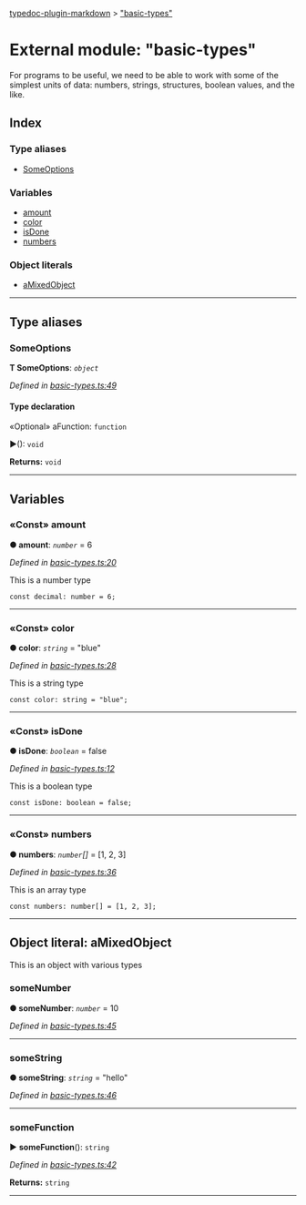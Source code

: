 [typedoc-plugin-markdown](../README.md) > ["basic-types"](../modules/_basic_types_.md)



# External module: "basic-types"


For programs to be useful, we need to be able to work with some of the simplest units of data: numbers, strings, structures, boolean values, and the like.

## Index

### Type aliases

* [SomeOptions](_basic_types_.md#someoptions)


### Variables

* [amount](_basic_types_.md#amount)
* [color](_basic_types_.md#color)
* [isDone](_basic_types_.md#isdone)
* [numbers](_basic_types_.md#numbers)


### Object literals

* [aMixedObject](_basic_types_.md#amixedobject)



---
## Type aliases
<a id="someoptions"></a>

###  SomeOptions

**Τ SomeOptions**:  *`object`* 

*Defined in [basic-types.ts:49](https://github.com/tgreyjs/typedoc-plugin-markdown/blob/bb94e89/tests/src/basic-types.ts#L49)*


#### Type declaration




«Optional»  aFunction: `function`




►(): `void`





**Returns:** `void`







___


## Variables
<a id="amount"></a>

### «Const» amount

**●  amount**:  *`number`*  = 6

*Defined in [basic-types.ts:20](https://github.com/tgreyjs/typedoc-plugin-markdown/blob/bb94e89/tests/src/basic-types.ts#L20)*



This is a number type

    const decimal: number = 6;




___

<a id="color"></a>

### «Const» color

**●  color**:  *`string`*  = "blue"

*Defined in [basic-types.ts:28](https://github.com/tgreyjs/typedoc-plugin-markdown/blob/bb94e89/tests/src/basic-types.ts#L28)*



This is a string type

    const color: string = "blue";




___

<a id="isdone"></a>

### «Const» isDone

**●  isDone**:  *`boolean`*  = false

*Defined in [basic-types.ts:12](https://github.com/tgreyjs/typedoc-plugin-markdown/blob/bb94e89/tests/src/basic-types.ts#L12)*



This is a boolean type

    const isDone: boolean = false;




___

<a id="numbers"></a>

### «Const» numbers

**●  numbers**:  *`number`[]*  =  [1, 2, 3]

*Defined in [basic-types.ts:36](https://github.com/tgreyjs/typedoc-plugin-markdown/blob/bb94e89/tests/src/basic-types.ts#L36)*



This is an array type

    const numbers: number[] = [1, 2, 3];




___


<a id="amixedobject"></a>

## Object literal: aMixedObject


This is an object with various types


<a id="amixedobject.somenumber"></a>

###  someNumber

**●  someNumber**:  *`number`*  = 10

*Defined in [basic-types.ts:45](https://github.com/tgreyjs/typedoc-plugin-markdown/blob/bb94e89/tests/src/basic-types.ts#L45)*





___
<a id="amixedobject.somestring"></a>

###  someString

**●  someString**:  *`string`*  = "hello"

*Defined in [basic-types.ts:46](https://github.com/tgreyjs/typedoc-plugin-markdown/blob/bb94e89/tests/src/basic-types.ts#L46)*





___
<a id="amixedobject.somefunction"></a>

###  someFunction

► **someFunction**(): `string`



*Defined in [basic-types.ts:42](https://github.com/tgreyjs/typedoc-plugin-markdown/blob/bb94e89/tests/src/basic-types.ts#L42)*





**Returns:** `string`





___



